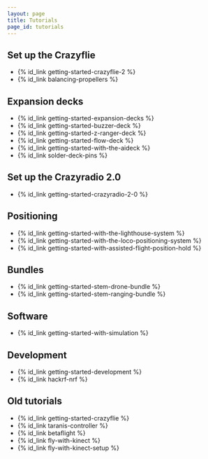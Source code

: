 ```yaml
---
layout: page
title: Tutorials
page_id: tutorials
---
```


## Set up the Crazyflie

* {% id_link getting-started-crazyflie-2 %}
* {% id_link balancing-propellers %}

## Expansion decks

* {% id_link getting-started-expansion-decks %}
* {% id_link getting-started-buzzer-deck %}
* {% id_link getting-started-z-ranger-deck %}
* {% id_link getting-started-flow-deck %}
* {% id_link getting-started-with-the-aideck %}
* {% id_link solder-deck-pins %}

## Set up the Crazyradio 2.0

* {% id_link getting-started-crazyradio-2-0 %}

## Positioning

* {% id_link getting-started-with-the-lighthouse-system %}
* {% id_link getting-started-with-the-loco-positioning-system %}
* {% id_link getting-started-with-assisted-flight-position-hold %}

## Bundles

* {% id_link getting-started-stem-drone-bundle %}
* {% id_link getting-started-stem-ranging-bundle %}

## Software

* {% id_link getting-started-with-simulation %}

## Development

* {% id_link getting-started-development %}
* {% id_link hackrf-nrf %}

## Old tutorials

* {% id_link getting-started-crazyflie %}
* {% id_link taranis-controller %}
* {% id_link betaflight %}
* {% id_link fly-with-kinect %}
* {% id_link fly-with-kinect-setup %}
